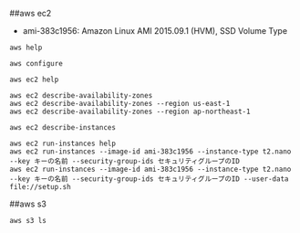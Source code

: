 ##aws ec2

- ami-383c1956: Amazon Linux AMI 2015.09.1 (HVM), SSD Volume Type

```
aws help

aws configure

aws ec2 help

aws ec2 describe-availability-zones
aws ec2 describe-availability-zones --region us-east-1
aws ec2 describe-availability-zones --region ap-northeast-1

aws ec2 describe-instances

aws ec2 run-instances help
aws ec2 run-instances --image-id ami-383c1956 --instance-type t2.nano --key キーの名前 --security-group-ids セキュリティグループのID
aws ec2 run-instances --image-id ami-383c1956 --instance-type t2.nano --key キーの名前 --security-group-ids セキュリティグループのID --user-data file://setup.sh
```


##aws s3

```
aws s3 ls
```

